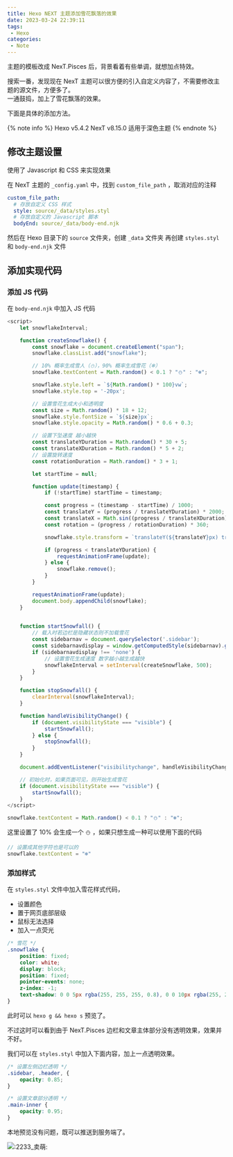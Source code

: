```yaml
---
title: Hexo NEXT 主题添加雪花飘落的效果
date: 2023-03-24 22:39:11
tags:
 - Hexo
categories:
 - Note
---
```


主题的模板改成 NexT.Pisces 后，背景看着有些单调，就想加点特效。

搜索一番，发现现在 NexT 主题可以很方便的引入自定义内容了，不需要修改主题的源文件，方便多了。   
一通鼓捣，加上了雪花飘落的效果。  

下面是具体的添加方法。

<!--more-->

{% note info %}
Hexo v5.4.2
NexT v8.15.0
适用于深色主题
{% endnote %}

## 修改主题设置

使用了 Javascript 和 CSS 来实现效果

在 NexT 主题的 `_config.yaml` 中，找到 `custom_file_path` ，取消对应的注释
```yaml
custom_file_path:
  # 存放自定义 CSS 样式
  style: source/_data/styles.styl
  # 存放自定义的 Javascript 脚本
  bodyEnd: source/_data/body-end.njk
```

然后在 Hexo 目录下的 `source` 文件夹，创建 `_data` 文件夹
再创建 `styles.styl` 和 `body-end.njk` 文件

## 添加实现代码

### 添加 JS 代码

在 `body-end.njk` 中加入 JS 代码

```js
<script>
    let snowflakeInterval;

    function createSnowflake() {
        const snowflake = document.createElement("span");
        snowflake.classList.add("snowflake");

        // 10% 概率生成雪人（⛄），90% 概率生成雪花（❄）
        snowflake.textContent = Math.random() < 0.1 ? "⛄" : "❄";

        snowflake.style.left = `${Math.random() * 100}vw`;
        snowflake.style.top = '-20px';

        // 设置雪花生成大小和透明度
        const size = Math.random() * 18 + 12;
        snowflake.style.fontSize = `${size}px`;
        snowflake.style.opacity = Math.random() * 0.6 + 0.3;

        // 设置下坠速度 越小越快
        const translateYDuration = Math.random() * 30 + 5;
        const translateXDuration = Math.random() * 5 + 2;
        // 设置旋转速度
        const rotationDuration = Math.random() * 3 + 1;

        let startTime = null;

        function update(timestamp) {
            if (!startTime) startTime = timestamp;

            const progress = (timestamp - startTime) / 1000;
            const translateY = (progress / translateYDuration) * 2000;
            const translateX = Math.sin((progress / translateXDuration) * Math.PI) * 100;
            const rotation = (progress / rotationDuration) * 360;

            snowflake.style.transform = `translateY(${translateY}px) translateX(${translateX}px) rotate(${rotation}deg)`;

            if (progress < translateYDuration) {
                requestAnimationFrame(update);
            } else {
                snowflake.remove();
            }
        }

        requestAnimationFrame(update);
        document.body.appendChild(snowflake);
    }

    
    function startSnowfall() {
        // 载入时若边栏是隐藏状态则不加载雪花
        const sidebarnav = document.querySelector('.sidebar');
        const sidebarnavdisplay = window.getComputedStyle(sidebarnav).getPropertyValue('display'); 
        if (sidebarnavdisplay !== 'none') {
            // 设置雪花生成速度 数字越小越生成越快
            snowflakeInterval = setInterval(createSnowflake, 500);
        }
    }

    function stopSnowfall() {
        clearInterval(snowflakeInterval);
    }

    function handleVisibilityChange() {
        if (document.visibilityState === "visible") {
            startSnowfall();
        } else {
            stopSnowfall();
        }
    }

    document.addEventListener("visibilitychange", handleVisibilityChange);

    // 初始化时，如果页面可见，则开始生成雪花
    if (document.visibilityState === "visible") {
        startSnowfall();
    }
</script>
```

```js
snowflake.textContent = Math.random() < 0.1 ? "⛄" : "❄";
```
这里设置了 10% 会生成一个 ⛄ ，如果只想生成一种可以使用下面的代码

```js
// 设置成其他字符也是可以的
snowflake.textContent = "❄"
```

### 添加样式

在 `styles.styl` 文件中加入雪花样式代码，
- 设置颜色
- 置于网页底部层级
- 鼠标无法选择
- 加入一点荧光

```css
/* 雪花 */
.snowflake {
    position: fixed;
    color: white;
    display: block;
    position: fixed;
    pointer-events: none;
    z-index: -1;
    text-shadow: 0 0 5px rgba(255, 255, 255, 0.8), 0 0 10px rgba(255, 255, 255, 0.8);
}
```

此时可以 `hexo g && hexo s` 预览了。

不过这时可以看到由于 NexT.Pisces 边栏和文章主体部分没有透明效果，效果并不好。

我们可以在 `styles.styl` 中加入下面内容，加上一点透明效果。

```css
/* 设置左侧边栏透明 */
.sidebar, .header, {
    opacity: 0.85;
}

/* 设置文章部分透明 */
.main-inner {
    opacity: 0.95;
}
```

本地预览没有问题，既可以推送到服务端了。

![:2233_卖萌:](https://m.nep.me/emoji/2233/9fdb0139c2e2a925eba87cd135b49c17eb08ba30.png)